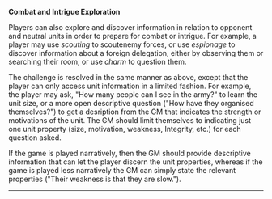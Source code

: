 **Combat and Intrigue Exploration**

Players can also explore and discover information in relation to opponent and neutral units in order to prepare for combat or intrigue.  For example, a player may use _scouting_ to scoutenemy forces, or use _espionage_ to discover information about a foreign delegation, either by observing them or searching their room, or use _charm_ to question them.

The challenge is resolved in the same manner as above, except that the player can only access unit information in a limited fashion.  For example, the player may ask, "How many people can I see in the army?" to learn the unit size, or a more open descriptive question ("How have they organised themselves?") to get a desription from the GM that indicates the strength or motivations of the unit.  The GM should limit themselves to indicating just one unit property (size, motivation, weakness, Integrity, etc.) for each question asked.

If the game is played narratively, then the GM should provide descriptive information that can let the player discern the unit properties, whereas if the game is played less narratively the GM can simply state the relevant properties ("Their weakness is that they are slow.").

---

